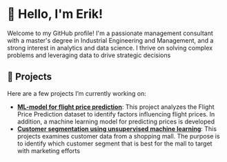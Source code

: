 # 👋 Hello, I'm Erik!

Welcome to my GitHub profile! I'm a passionate management consultant with a master's degree in Industrial Engineering and Management, and a strong interest in analytics and data science. I thrive on solving complex problems and leveraging data to drive strategic decisions

## 🚀 Projects

Here are a few projects I’m currently working on:

- **[ML-model for flight price prediction](https://github.com/ErikBusk/ML_Flight_Price_Prediction)**: This project analyzes the Flight Price Prediction dataset to identify factors influencing flight prices. In addition, a machine learning model for predicting prices is developed
- **[Customer segmentation using unsupervised machine learning](https://github.com/ErikBusk/Mall_Customer_Segmentation)**: This projects examines customer data from a shopping mall. The purpose is to identify which customer segment that is best for the mall to target with marketing efforts
